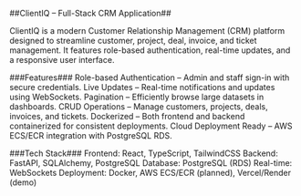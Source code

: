 ##ClientIQ – Full-Stack CRM Application##

ClientIQ is a modern Customer Relationship Management (CRM) platform designed to streamline customer, project, deal, invoice, and ticket management. It features role-based authentication, real-time updates, and a responsive user interface.

###Features###
Role-based Authentication – Admin and staff sign-in with secure credentials.
Live Updates – Real-time notifications and updates using WebSockets.
Pagination – Efficiently browse large datasets in dashboards.
CRUD Operations – Manage customers, projects, deals, invoices, and tickets.
Dockerized – Both frontend and backend containerized for consistent deployments.
Cloud Deployment Ready – AWS ECS/ECR integration with PostgreSQL RDS.

###Tech Stack###
Frontend: React, TypeScript, TailwindCSS
Backend: FastAPI, SQLAlchemy, PostgreSQL
Database: PostgreSQL (RDS)
Real-time: WebSockets
Deployment: Docker, AWS ECS/ECR (planned), Vercel/Render (demo)
